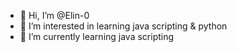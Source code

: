 - 👋 Hi, I’m @Elin-0
- 👀 I’m interested in learning java scripting & python
- 🌱 I’m currently learning java scripting
